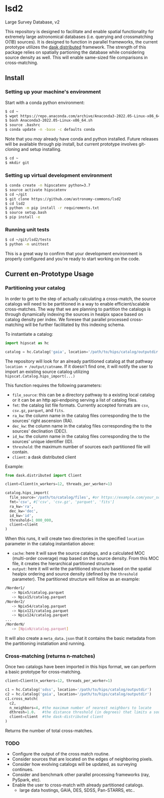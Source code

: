 # lsd2
Large Survey Database, v2

This repository is designed to facilitate and enable spatial functionality for extremely large astronomical databases (i.e. querying and crossmatching O(1B) sources). 
It is designed to function in parallel frameworks, the current prototype utilizes the [dask distributed](https://distributed.dask.org/en/stable/) framework. The strength of this package relies on spatially partioning the database while considering source density as well. This will enable same-sized file comparisons in cross-matching.

## Install

### Setting up your machine's environment

Start with a conda python environment:

```bash
$ cd ~
$ wget https://repo.anaconda.com/archive/Anaconda3-2022.05-Linux-x86_64.sh
$ bash Anaconda3-2022.05-Linux-x86_64.sh
$ source .bashrc
$ conda update -n -base -c defaults conda
```

Note that you *may* already have conda and python installed. Future releases will be available through pip install, but current prototype involves git-cloning and setup installing.

```bash
$ cd ~
$ mkdir git
```

### Setting up virtual development environment

```bash
$ conda create -n hipscatenv python=3.7
$ source activate hipscatenv
$ cd ~/git
$ git clone https://github.com/astronomy-commons/lsd2
$ cd lsd2
$ python -m pip install -r requirements.txt
$ source setup.bash
$ pip install -e
```

### Running unit tests

```bash
$ cd ~/git/lsd2/tests
$ python -m unittest
```

This is a great way to confirm that your development environment is properly configured and you're ready to start working on the code.

## Current en-Prototype Usage

### Partitioning your catalog

In order to get to the step of actually calculating a cross-match, the source catalogs will need to be partitioned in a way to enable efficient/scalable cross-matches. The way that we are planning to partition the catalogs is through dynamically indexing the sources in healpix space based on catalog density per index. We foresee that parallel processed cross-matching will be further facilitated by this indexing schema. 

To instantiate a catalog:

```python
import hipscat as hc

catalog = hc.Catalog('gaia', location='/path/to/hips/catalog/outputdir')
```

The repository will look for an already partitioned catalog at that pathway `location + /output/catname`. If it doesn't find one, it will notify the user to import an existing source catalog utilizing `hipscat.Catalog.hips_import(...)`

This function requires the following parameters:
* `file_source`: this can be a directory pathway to a existing local catalog or it can be an http api-endpoing serving a list of catalog files.
* `fmt`: the catalog list file formats. Currently accepted formats are `csv`, `csv.gz`, `parquet`, and `fits`.
* `ra_kw`: the column name in the catalog files corresponding the to the sources' right ascension (RA).
* `dec_kw`: the column name in the catalog files corresponding the to the sources' declination (DEC).
* `id_kw`: the column name in the catalog files corresponding the to the sources' unique identifier (ID).
* `threshold`: the maximum number of sources each partitioned file will contain.
* `client`: a dask distributed client

Example:

```python
from dask.distributed import Client

client=Client(n_workers=12, threads_per_worker=1)

catalog.hips_import(
  file_source='/path/to/catalog/files', #or https://example.com/your_source_catalog_endpoint
  fmt='csv', #['csv', 'csv.gz', 'parquet', 'fits']
  ra_kw='ra',
  dec_kw='dec',
  id_kw='id',
  threshold=1_000_000,
  client=client
)
```

When this runs, it will create two directories in the specified `location` parameter in the catalog instantiation above: 
* `cache`: here it will save the source catalogs, and a calculated MOC (multi-order coverage) map based on the source density. From this MOC file, it creates the hierarchical partitioned structure
* `output`: here it will write the partitioned structure based on the spatial healpix ordering and source density (defined by the `threshold` parameter). The partitioned structure will follow as an example:
```bash
/Norder1/
   -> Npix5/catalog.parquet
   -> Npix15/catalog.parquet
/Norder2/
   -> Npix54/catalog.parquet
   -> Npix121/catalog.parquet
   -> Npix124/catalog.parquet
...
/NorderN/
   -> [NpixN/catalog.parquet]
```

It will also create a `meta_data.json` that it contains the basic metadata from the partitioning instatiation and running. 

### Cross-matching (returns n-matches)

Once two catalogs have been imported in this hips format, we can perform a basic prototype for cross-matching.

```python
client=Client(n_workers=12, threads_per_worker=1)

c1 = hc.Catalog('sdss', location='/path/to/hips/catalog/outputdir')
c2 = hc.Catalog('gaia', location='/path/to/hips/catalog/outputdir')
c1.cross_match(
  c2,
  n_neighbors=4, #the maximum number of nearest neighbors to locate
  dthresh=1.0.   #the distance threshold (in degrees) that limits a source cross_matching to another catalog source
  client=client  #the dask-distributed client
)
```

Returns the number of total cross-matches. 

### TODO

* Configure the output of the cross match routine.
* Consider sources that are located on the edges of neighboring pixels.
* Consider how evolving catalogs will be updated, as surveying continues.
* Consider and benchmark other parallel processing frameworks (ray, PySpark, etc).
* Enable the user to cross-match with already partitioned catalogs.
   * large data hostings, GAIA, DES, SDSS, Pan-STARRS, etc..
